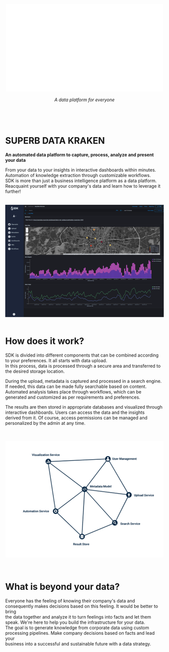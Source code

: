 <p align="center">
    <img src="public/img/superbdatakraken_white.png" alt="SDK LOGO"/>
</p>

<p align="center">
    <em>A data platform for everyone</em>
</p>

<br/>
<br/>
<br/>

# SUPERB DATA KRAKEN

**An automated data platform to capture, process, analyze and present your data**

From your data to your insights in interactive dashboards within minutes. Automation of knowledge extraction through customizable workflows.  
SDK is more than just a business intelligence platform as a data platform. Reacquaint yourself with your company's data and learn how to leverage it further!
<br/>
<br/>
<br/>
<img src="public/img/sdk_readme_img_1.png" alt="SDK at work" style="width: 600px"/>
<br/>
<br/>

# How does it work?

SDK is divided into different components that can be combined according to your preferences. It all starts with data upload.  
In this process, data is processed through a secure area and transferred to the desired storage location.

During the upload, metadata is captured and processed in a search engine. If needed, this data can be made fully searchable based on content.  
Automated analysis takes place through workflows, which can be generated and customized as per requirements and preferences.

The results are then stored in appropriate databases and visualized through interactive dashboards. Users can access the data and the insights  
derived from it. Of course, access permissions can be managed and personalized by the admin at any time.
<br/>
<br/>
<br/>

<div>
<img src="public/img/sdk_readme_img_2.png" alt="SDK at work 2" style="width: 600px"/>
</div>
<br/>
<br/>

# What is beyond your data?

Everyone has the feeling of knowing their company's data and consequently makes decisions based on this feeling. It would be better to bring  
the data together and analyze it to turn feelings into facts and let them speak. We're here to help you build the infrastructure for your data.  
The goal is to generate knowledge from corporate data using custom processing pipelines. Make company decisions based on facts and lead your  
business into a successful and sustainable future with a data strategy.
